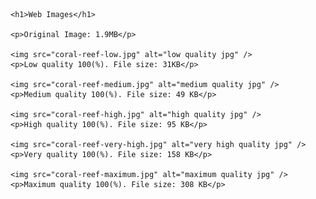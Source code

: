 <!DOCTYPE html>
<html lang="en">
  <head>
    <meta charset="UTF-8" />
    <title>Web Images</title>
  </head>

  <body>

    <h1>Web Images</h1>

    <p>Original Image: 1.9MB</p>

    <img src="coral-reef-low.jpg" alt="low quality jpg" />
    <p>Low quality 100(%). File size: 31KB</p>

    <img src="coral-reef-medium.jpg" alt="medium quality jpg" />
    <p>Medium quality 100(%). File size: 49 KB</p>

    <img src="coral-reef-high.jpg" alt="high quality jpg" />
    <p>High quality 100(%). File size: 95 KB</p>

    <img src="coral-reef-very-high.jpg" alt="very high quality jpg" />
    <p>Very quality 100(%). File size: 158 KB</p>

    <img src="coral-reef-maximum.jpg" alt="maximum quality jpg" />
    <p>Maximum quality 100(%). File size: 308 KB</p>


  </body>
</html>
